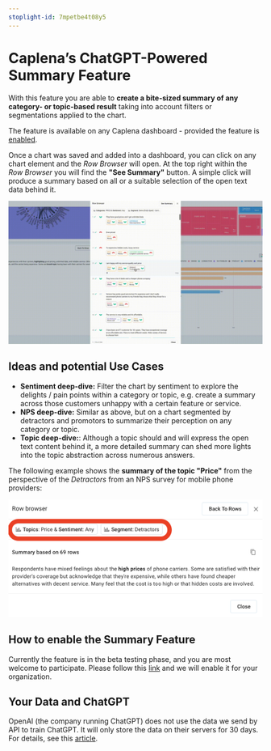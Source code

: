 ```yaml
---
stoplight-id: 7mpetbe4t08y5
---
```


# Caplena’s ChatGPT-Powered Summary Feature
With this feature you are able to **create a bite-sized summary of any category- or topic-based result** taking into account filters or segmentations applied to the chart.

The feature is available on any Caplena dashboard - provided the feature is [enabled](#your-data-and-chatgpt).

Once a chart was saved and added into a dashboard, you can click on any chart element and the *Row Browser* will open. At the top right within the *Row Browser* you will find the **"See Summary"** button. A simple click will produce a summary based on all or a suitable selection of the open text data behind it.

![Summary Feature.gif](<../assets/images/Summary Feature.gif>)

## Ideas and potential Use Cases

- **Sentiment deep-dive:** Filter the chart by sentiment to explore the delights / pain points within a category or topic, e.g. create a summary across those customers unhappy with a certain feature or service.
- **NPS deep-dive:** Similar as above, but on a chart segmented by detractors and promotors to summarize their perception on any category or topic.
- **Topic deep-dive:**: Although a topic should and will express the open text content behind it, a more detailed summary can shed more lights into the topic abstraction across numerous answers.

The following example shows the **summary of the topic "Price"** from the perspective of the *Detractors* from an NPS survey for mobile phone providers:

![Bildschirmfoto 2023-06-15 um 18.01.24.png](<../assets/images/Bildschirmfoto 2023-06-15 um 18.01.24.png>)


## How to enable the Summary Feature
Currently the feature is in the beta testing phase, and you are most welcome to participate. Please follow this [link](https://caplena.typeform.com/to/naEkEWAq) and we will enable it for your organization.

## Your Data and ChatGPT
OpenAI (the company running ChatGPT) does not use the data we send by API to train ChatGPT. It will only store the data on their servers for 30 days. For details, see this [article](https://openai.com/policies/api-data-usage-policies).
